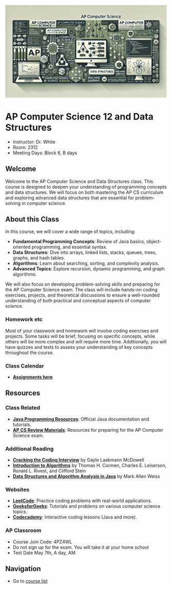 ![header graphic](cs12.webp)

# AP Computer Science 12 and Data Structures

  * Instructor: Dr. White
  * Room: 2312
  * Meeting Days: Block 6, B days

## Welcome

Welcome to the AP Computer Science and Data Structures class. This course is designed to deepen your understanding of programming concepts and data structures. We will focus on both mastering the AP CS curriculum and exploring advanced data structures that are essential for problem-solving in computer science.

## About this Class

In this course, we will cover a wide range of topics, including:

- **Fundamental Programming Concepts**: Review of Java basics, object-oriented programming, and essential syntax.
- **Data Structures**: Dive into arrays, linked lists, stacks, queues, trees, graphs, and hash tables.
- **Algorithms**: Learn about searching, sorting, and complexity analysis.
- **Advanced Topics**: Explore recursion, dynamic programming, and graph algorithms.

We will also focus on developing problem-solving skills and preparing for the AP Computer Science exam. The class will include hands-on coding exercises, projects, and theoretical discussions to ensure a well-rounded understanding of both practical and conceptual aspects of computer science.

### Homework etc

Most of your classwork and homework will involve coding exercises and projects. Some tasks will be brief, focusing on specific concepts, while others will be more complex and will require more time. Additionally, you will have quizzes and tests to assess your understanding of key concepts throughout the course.

### Class Calendar

- **[Assignments here](calendar.md)**

## Resources

### Class Related
- **[Java Programming Resources](https://docs.oracle.com/javase/tutorial/)**: Official Java documentation and tutorials.
- **[AP CS Review Materials](https://apstudent.collegeboard.org/apcourse/ap-computer-science-a)**: Resources for preparing for the AP Computer Science exam.

### Additional Reading
- **[Cracking the Coding Interview](https://www.crackingthecodinginterview.com/)** by Gayle Laakmann McDowell
- **[Introduction to Algorithms](https://mitpress.mit.edu/books/introduction-algorithms)** by Thomas H. Cormen, Charles E. Leiserson, Ronald L. Rivest, and Clifford Stein
- **[Data Structures and Algorithm Analysis in Java](https://people.cs.vt.edu/~shaffer/Book/)** by Mark Allen Weiss

### Websites
- **[LeetCode](https://leetcode.com/)**: Practice coding problems with real-world applications.
- **[GeeksforGeeks](https://www.geeksforgeeks.org/)**: Tutorials and problems on various computer science topics.
- **[Codecademy](https://www.codecademy.com/)**: Interactive coding lessons (Java and more).


### AP Classroom
- Course Join Code: 4PZ4WL
- Do not sign up for the exam. You will take it at your home school
- Test Date May 7th, A day, AM

## Navigation
  * Go to [course list](../../index.md)
